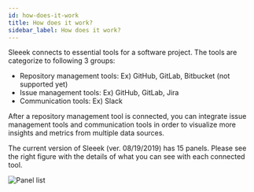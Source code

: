 ```yaml
---
id: how-does-it-work
title: How does it work?
sidebar_label: How does it work?
---
```


Sleeek connects to essential tools for a software project. The tools are categorize to following 3 groups:

- Repository management tools: Ex) GitHub, GitLab, Bitbucket (not supported yet)
- Issue management tools: Ex) GitHub, GitLab, Jira
- Communication tools: Ex) Slack

After a repository management tool is connected, you can integrate issue management tools and communication tools in order to visualize more insights and metrics from multiple data sources.


The current version of Sleeek (ver. 08/19/2019) has 15 panels. Please see the right figure with the details of what you can see with each connected tool.



![Panel list](../../img/docs/general/panel_list.png)
